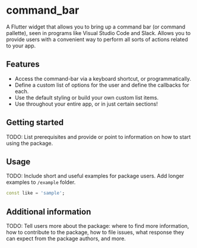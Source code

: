 # command_bar

A Flutter widget that allows you to bring up a command bar (or command pallette), seen in programs like Visual Studio Code and Slack.
Allows you to provide users with a convenient way to perform all sorts of actions related to your app.


## Features

* Access the command-bar via a keyboard shortcut, or programmatically.
* Define a custom list of options for the user and define the callbacks for each.
* Use the default styling or build your own custom list items. 
* Use throughout your entire app, or in just certain sections!


## Getting started

TODO: List prerequisites and provide or point to information on how to
start using the package.

## Usage

TODO: Include short and useful examples for package users. Add longer examples
to `/example` folder. 

```dart
const like = 'sample';
```

## Additional information

TODO: Tell users more about the package: where to find more information, how to 
contribute to the package, how to file issues, what response they can expect 
from the package authors, and more.
